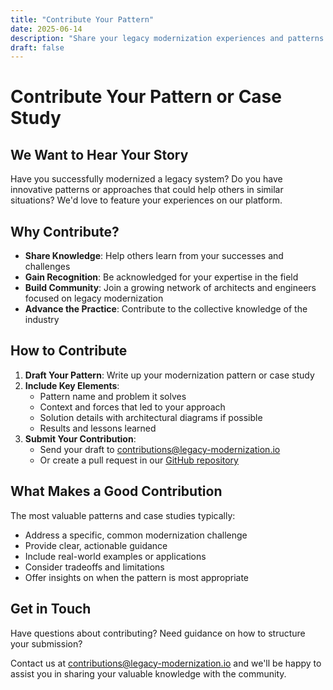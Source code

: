 ```yaml
---
title: "Contribute Your Pattern"
date: 2025-06-14
description: "Share your legacy modernization experiences and patterns with the community"
draft: false
---
```


# Contribute Your Pattern or Case Study

## We Want to Hear Your Story

Have you successfully modernized a legacy system? Do you have innovative patterns or approaches that could help others in similar situations? We'd love to feature your experiences on our platform.

## Why Contribute?

- **Share Knowledge**: Help others learn from your successes and challenges
- **Gain Recognition**: Be acknowledged for your expertise in the field
- **Build Community**: Join a growing network of architects and engineers focused on legacy modernization
- **Advance the Practice**: Contribute to the collective knowledge of the industry

## How to Contribute

1. **Draft Your Pattern**: Write up your modernization pattern or case study
2. **Include Key Elements**:
   - Pattern name and problem it solves
   - Context and forces that led to your approach
   - Solution details with architectural diagrams if possible
   - Results and lessons learned
3. **Submit Your Contribution**: 
   - Send your draft to contributions@legacy-modernization.io
   - Or create a pull request in our [GitHub repository](https://github.com/ntcoding/legacy-modernization-patterns)

## What Makes a Good Contribution

The most valuable patterns and case studies typically:

- Address a specific, common modernization challenge
- Provide clear, actionable guidance
- Include real-world examples or applications
- Consider tradeoffs and limitations
- Offer insights on when the pattern is most appropriate

## Get in Touch

Have questions about contributing? Need guidance on how to structure your submission?

Contact us at contributions@legacy-modernization.io and we'll be happy to assist you in sharing your valuable knowledge with the community.
